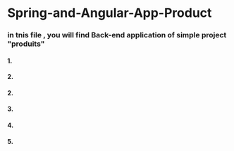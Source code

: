 # Spring-and-Angular-App-Product

### in tnis file , you will find Back-end application of simple project "produits"
#### 1. 
#### 2.
#### 2.
#### 3.
#### 4.
#### 5.
